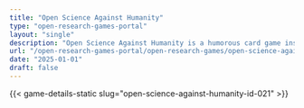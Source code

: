 ```yaml
---
title: "Open Science Against Humanity"
type: "open-research-games-portal"
layout: "single"
description: "Open Science Against Humanity is a humorous card game inspired by Cards Against Humanity that uses Open Science–themed prompts to spark discussion, raise awa..."
url: "/open-research-games-portal/open-research-games/open-science-against-humanity-id-021/"
date: "2025-01-01"
draft: false
---
```


{{< game-details-static slug="open-science-against-humanity-id-021" >}}
